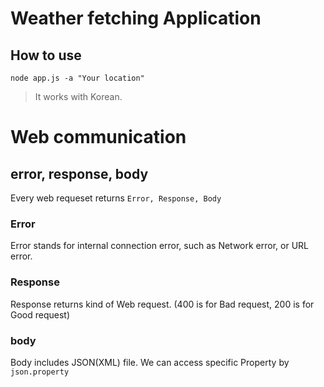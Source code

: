 # Weather fetching Application  

## How to use  
`node app.js -a "Your location"`  
> It works with Korean.  


# Web communication  
## error, response, body  
Every web requeset returns `Error, Response, Body`  
### Error  
Error stands for internal connection error, such as Network error, or URL error.  

### Response  
Response returns kind of Web request. (400 is for Bad request, 200 is for Good request)  

### body  
Body includes JSON(XML) file. We can access specific Property by `json.property`  


